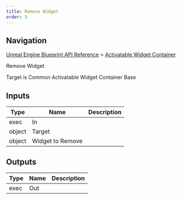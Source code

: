 ```yaml
---
title: Remove Widget
order: 3
---
```

## Navigation

[Unreal Engine Blueprint API Reference](https://dev.epicgames.com/documentation/en-us/unreal-engine/BlueprintAPI) > [Activatable Widget Container](https://dev.epicgames.com/documentation/en-us/unreal-engine/BlueprintAPI/ActivatableWidgetContainer)

Remove Widget

Target is Common Activatable Widget Container Base

## Inputs

| Type | Name | Description |
| --- | --- | --- |
| exec | In |  |
| object | Target |  |
| object | Widget to Remove |  |

## Outputs

| Type | Name | Description |
| --- | --- | --- |
| exec | Out |  |
